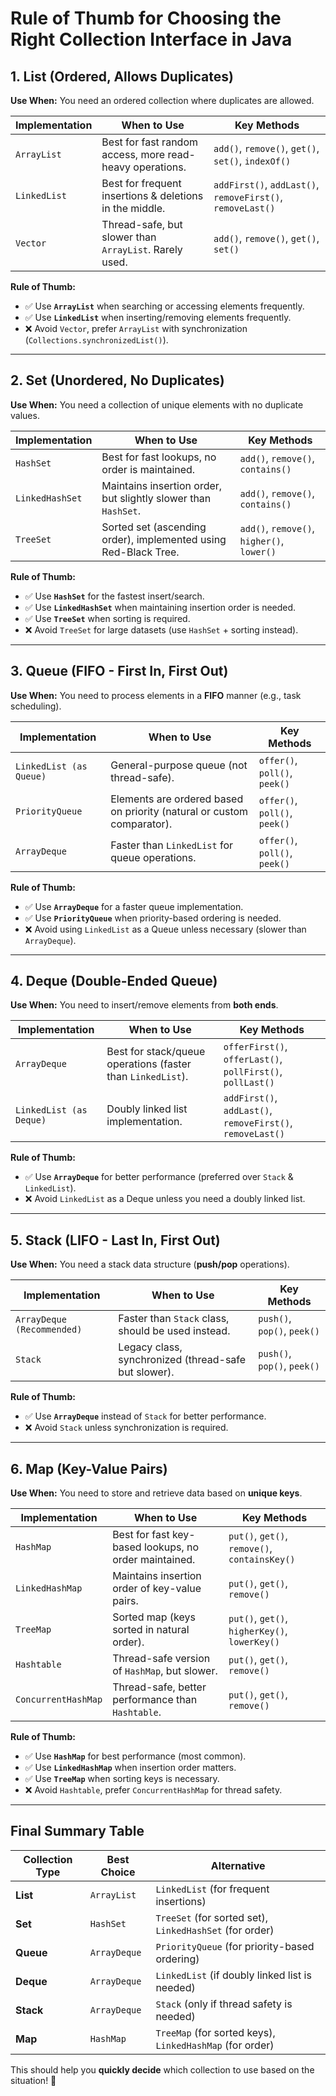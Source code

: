 # Rule of Thumb for Choosing the Right Collection Interface in Java

## 1. List (Ordered, Allows Duplicates)
**Use When:** You need an ordered collection where duplicates are allowed.

| Implementation | When to Use | Key Methods |
|--------------|------------|------------|
| `ArrayList` | Best for fast random access, more read-heavy operations. | `add()`, `remove()`, `get()`, `set()`, `indexOf()` |
| `LinkedList` | Best for frequent insertions & deletions in the middle. | `addFirst()`, `addLast()`, `removeFirst()`, `removeLast()` |
| `Vector` | Thread-safe, but slower than `ArrayList`. Rarely used. | `add()`, `remove()`, `get()`, `set()` |

**Rule of Thumb:**
- ✅ Use **`ArrayList`** when searching or accessing elements frequently.
- ✅ Use **`LinkedList`** when inserting/removing elements frequently.
- ❌ Avoid `Vector`, prefer `ArrayList` with synchronization (`Collections.synchronizedList()`).

---

## 2. Set (Unordered, No Duplicates)
**Use When:** You need a collection of unique elements with no duplicate values.

| Implementation | When to Use | Key Methods |
|--------------|------------|------------|
| `HashSet` | Best for fast lookups, no order is maintained. | `add()`, `remove()`, `contains()` |
| `LinkedHashSet` | Maintains insertion order, but slightly slower than `HashSet`. | `add()`, `remove()`, `contains()` |
| `TreeSet` | Sorted set (ascending order), implemented using Red-Black Tree. | `add()`, `remove()`, `higher()`, `lower()` |

**Rule of Thumb:**
- ✅ Use **`HashSet`** for the fastest insert/search.
- ✅ Use **`LinkedHashSet`** when maintaining insertion order is needed.
- ✅ Use **`TreeSet`** when sorting is required.
- ❌ Avoid `TreeSet` for large datasets (use `HashSet` + sorting instead).

---

## 3. Queue (FIFO - First In, First Out)
**Use When:** You need to process elements in a **FIFO** manner (e.g., task scheduling).

| Implementation | When to Use | Key Methods |
|--------------|------------|------------|
| `LinkedList (as Queue)` | General-purpose queue (not thread-safe). | `offer()`, `poll()`, `peek()` |
| `PriorityQueue` | Elements are ordered based on priority (natural or custom comparator). | `offer()`, `poll()`, `peek()` |
| `ArrayDeque` | Faster than `LinkedList` for queue operations. | `offer()`, `poll()`, `peek()` |

**Rule of Thumb:**
- ✅ Use **`ArrayDeque`** for a faster queue implementation.
- ✅ Use **`PriorityQueue`** when priority-based ordering is needed.
- ❌ Avoid using `LinkedList` as a Queue unless necessary (slower than `ArrayDeque`).

---

## 4. Deque (Double-Ended Queue)
**Use When:** You need to insert/remove elements from **both ends**.

| Implementation | When to Use | Key Methods |
|--------------|------------|------------|
| `ArrayDeque` | Best for stack/queue operations (faster than `LinkedList`). | `offerFirst()`, `offerLast()`, `pollFirst()`, `pollLast()` |
| `LinkedList (as Deque)` | Doubly linked list implementation. | `addFirst()`, `addLast()`, `removeFirst()`, `removeLast()` |

**Rule of Thumb:**
- ✅ Use **`ArrayDeque`** for better performance (preferred over `Stack` & `LinkedList`).
- ❌ Avoid `LinkedList` as a Deque unless you need a doubly linked list.

---

## 5. Stack (LIFO - Last In, First Out)
**Use When:** You need a stack data structure (**push/pop** operations).

| Implementation | When to Use | Key Methods |
|--------------|------------|------------|
| `ArrayDeque (Recommended)` | Faster than `Stack` class, should be used instead. | `push()`, `pop()`, `peek()` |
| `Stack` | Legacy class, synchronized (thread-safe but slower). | `push()`, `pop()`, `peek()` |

**Rule of Thumb:**
- ✅ Use **`ArrayDeque`** instead of `Stack` for better performance.
- ❌ Avoid `Stack` unless synchronization is required.

---

## 6. Map (Key-Value Pairs)
**Use When:** You need to store and retrieve data based on **unique keys**.

| Implementation | When to Use | Key Methods |
|--------------|------------|------------|
| `HashMap` | Best for fast key-based lookups, no order maintained. | `put()`, `get()`, `remove()`, `containsKey()` |
| `LinkedHashMap` | Maintains insertion order of key-value pairs. | `put()`, `get()`, `remove()` |
| `TreeMap` | Sorted map (keys sorted in natural order). | `put()`, `get()`, `higherKey()`, `lowerKey()` |
| `Hashtable` | Thread-safe version of `HashMap`, but slower. | `put()`, `get()`, `remove()` |
| `ConcurrentHashMap` | Thread-safe, better performance than `Hashtable`. | `put()`, `get()`, `remove()` |

**Rule of Thumb:**
- ✅ Use **`HashMap`** for best performance (most common).
- ✅ Use **`LinkedHashMap`** when insertion order matters.
- ✅ Use **`TreeMap`** when sorting keys is necessary.
- ❌ Avoid `Hashtable`, prefer `ConcurrentHashMap` for thread safety.

---

## Final Summary Table
| Collection Type | Best Choice | Alternative |
|----------------|------------|-------------|
| **List** | `ArrayList` | `LinkedList` (for frequent insertions) |
| **Set** | `HashSet` | `TreeSet` (for sorted set), `LinkedHashSet` (for order) |
| **Queue** | `ArrayDeque` | `PriorityQueue` (for priority-based ordering) |
| **Deque** | `ArrayDeque` | `LinkedList` (if doubly linked list is needed) |
| **Stack** | `ArrayDeque` | `Stack` (only if thread safety is needed) |
| **Map** | `HashMap` | `TreeMap` (for sorted keys), `LinkedHashMap` (for order) |

This should help you **quickly decide** which collection to use based on the situation! 🚀

